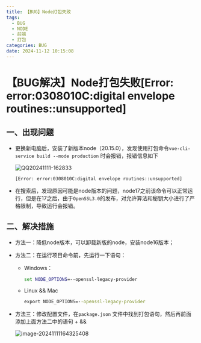 ```yaml
---
title: 【BUG】Node打包失败
tags:
  - BUG
  - NODE
  - 前端
  - 打包
categories: BUG
date: 2024-11-12 10:15:08
---
```



# 【BUG解决】Node打包失败[Error: error:0308010C:digital envelope routines::unsupported]

## 一、出现问题

+ 更换新电脑后，安装了新版本node（20.15.0），发现使用打包命令`vue-cli-service build --mode production` 时会报错，报错信息如下

  ![QQ20241111-162833](../images/QQ20241111-162833.png)

  ```
  [Error: error:0308010C:digital envelope routines::unsupported]
  ```

+ 在搜索后，发现原因可能是node版本的问题，node17之前该命令可以正常运行，但是在17之后，由于`OpenSSL3.0`的发布，对允许算法和秘钥大小进行了严格限制，导致运行会报错。



## 二、解决措施

+ 方法一：降低node版本，可以卸载新版的node，安装node16版本；

+ 方法二：在运行项目命令前，先运行一下语句：

  + Windows：

    ```cmd
    set NODE_OPTIONS=--openssl-legacy-provider 
    ```

  + Linux && Mac

    ```cmd
    export NODE_OPTIONS=--openssl-legacy-provider 
    ```

+ 方法三：修改配置文件，在`package.json` 文件中找到打包语句，然后再前面添加上面方法二中的语句 + &&

  ![image-20241111164325408](../images/image-20241111164325408.png)

  
